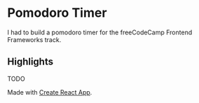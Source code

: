 # Pomodoro Timer

I had to build a pomodoro timer for the freeCodeCamp Frontend Frameworks track.

## Highlights

TODO

Made with [Create React App](https://github.com/facebook/create-react-app).
